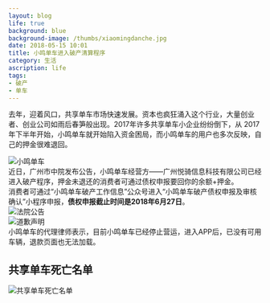 ```yaml
---
layout: blog
life: true
background: blue
background-image: /thumbs/xiaomingdanche.jpg
date: 2018-05-15 10:01
title: 小鸣单车进入破产清算程序
category: 生活
ascription: life
tags:
- 破产
- 单车
---
```


去年，迎着风口，共享单车市场快速发展。资本也疯狂涌入这个行业，大量创业者、创业公司如雨后春笋般出现。2017年许多共享单车小企业纷纷倒下，从 2017 年下半年开始，小鸣单车就开始陷入资金困局，而小鸣单车的用户也多次反映，自己的押金很难退回。  

![小鸣单车][1]  
近日，广州市中院发布公告，小鸣单车经营方——广州悦骑信息科技有限公司已经进入破产程序，押金未退还的消费者可通过债权申报要回你的余额+押金。  
消费者可通过“小鸣单车破产工作信息”公众号进入“小鸣单车破产债权申报及审核确认”小程序申报，**债权申报截止时间是2018年6月27日**。  
![法院公告][2]  
![道歉声明][3]  
小鸣单车的代理律师表示，目前小鸣单车已经停止营运，进入APP后，已没有可用车辆，退款页面也无法加载。  

## 共享单车死亡名单 ##
![共享单车死亡名单][4]


  [1]: https://ws1.sinaimg.cn/large/c5095e03gy1frm7tocjj8j20dw08rjs9.jpg
  [2]: https://ws1.sinaimg.cn/large/c5095e03gy1frm7uz1phrj20go0mqabj.jpg
  [3]: https://ws1.sinaimg.cn/large/c5095e03gy1frm7voduhuj20su0p6jtm.jpg
  [4]: https://ws1.sinaimg.cn/large/c5095e03gy1frm82yyfx7j20dw0910ta.jpg